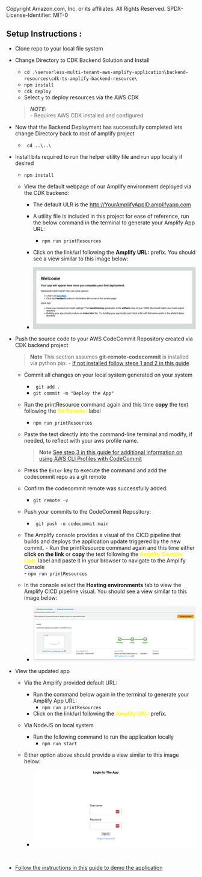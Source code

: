 Copyright Amazon.com, Inc. or its affiliates. All Rights Reserved.
SPDX-License-Identifier: MIT-0
## Setup Instructions : 

- Clone repo to your local file system 

- Change Directory to CDK Backend Solution and Install
    - `cd .\serverless-multi-tenant-aws-amplify-application\backend-resources\cdk-ts-amplify-backend-resource\`
    - `npm install `      
    - `cdk deploy `
    - Select `y` to deploy resources via the AWS CDK       
    > **_NOTE:_**  
            - Requires AWS CDK installed and configured 

- Now that the Backend Deployment has successfully completed lets change Directory back to root of amplify project 
    - ` cd ..\..\`
- Install bits required to run the helper utility file and run app locally if desired
    - `npm install  `

    - View the default webpage of our Amplify environment deployed via the CDK backend: 
        - The default ULR is the http://YourAmplifyAppID.amplifyapp.com

        - A utility file is included in this project for ease of reference, run the below command in the terminal to generate your Amplify App URL: 
            - ` npm run printResources `

        - Click on the link/url following the **Amplify URL:** prefix. You should see a view similar to this image below:
        - ![Default Welcome](../images/InitialSiteView.png)

- Push the source code to your AWS CodeCommit Repository created via CDK backend project  
    > **Note** This section assumes **git-remote-codecommit** is installed via python pip. 
        - [If not installed follow steps 1 and 2 in this guide](./codecommit.md#git-remote-codecommit-setup)

    - Commit all changes on your local system generated on your system
        - ` git add .`
        - ` git commit -m "Deploy the App" `

    - Run the printResource command again and this time **copy**  the text following the <span style="color:yellow">**Git Remote:** </span> label 
         - ` npm run printResources `

    - Paste the text directly into the command-line terminal and modify, if needed, to reflect with your aws profile name. 
        > **Note** [See step 3 in this guide for additional information on using AWS CLI Profiles with CodeCommit](./codecommit.md#git-remote-codecommit-setup)  

    - Press the `Enter` key to execute the command and add the codecommit repo as a git remote 

    - Confirm the codecommit remote was successfully added:  
        - `git remote -v `

    - Push your commits to the CodeCommit Repository: 
        - ` git push -u codecommit main` 

    - The Amplify console provides a visual of the CICD pipeline that builds and deploys the application update triggered by the new commit.
            - Run the printResource command again and this time either **click on the link** or **copy**  the text following the <span style="color:yellow">**Amplify Console Link:** </span> label and paste it in your browser to navigate to the Amplify Console  
                - ` npm run printResources `
    - In the console select the **Hosting environments** tab to view the Amplify CICD pipeline visual. You should see a view similar to this image below:

        - ![Amplify CICD Pipeline](../images/AmplifyCICDPipeline.png)

- View the updated app

    - Via the Amplify provided default URL: 
        - Run the command below again in the terminal to generate your Amplify App URL: 
            - ` npm run printResources `
        - Click on the link/url following the <span style="color:yellow"> **Amplify URL:** </span> prefix. 
        

    - Via NodeJS on local system 
        - Run the following command to run the application locally
            - `npm run start`

    - Either option above should provide a view similar to this image below:
        - ![Default Welcome](../images/MultiTenantAppLogin.png)

<br />

   - [Follow the instructions in this guide to demo the application](./DemoInstructions.md)



